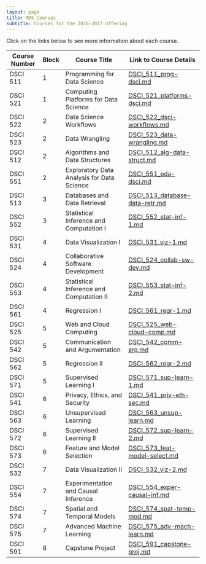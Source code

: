 ```yaml
---
layout: page
title: MDS Courses
subtitle: Courses for the 2016-2017 offering
---
```



Click on the links below to see more information about each course.

Course Number  |  Block  |  Course Title                                |  Link to Course Details                                          
---------------|---------|----------------------------------------------|------------------------------------------------------------------
DSCI 511       |  1      |  Programming for Data Science                |  [DSCI_511_prog-dsci.md](/course-descriptions/DSCI_511_prog-dsci)                  
DSCI 521       |  1      |  Computing Platforms for Data Science        |  [DSCI_521_platforms-dsci.md](/course-descriptions/DSCI_521_platforms-dsci/)        
DSCI 522       |  2      |  Data Science Workflows                      |  [DSCI_522_dsci-workflows.md](/course-descriptions/DSCI_522_dsci-workflows/)        
DSCI 523       |  2      |  Data Wrangling                              |  [DSCI_523_data-wrangling.md](/course-descriptions/DSCI_523_data-wrangling/)        
DSCI 512       |  2      |  Algorithms and Data Structures              |  [DSCI_512_alg-data-struct.md](/course-descriptions/DSCI_512_alg-data-struct/)      
DSCI 551       |  2      |  Exploratory Data Analysis for Data Science  |  [DSCI_551_eda-dsci.md](/course-descriptions/DSCI_551_eda-dsci/)                    
DSCI 513       |  3      |  Databases and Data Retrieval                |  [DSCI_513_database-data-retr.md](/course-descriptions/DSCI_513_database-data-retr/)
DSCI 552       |  3      |  Statistical Inference and Computation I     |  [DSCI_552_stat-inf-1.md](/course-descriptions/DSCI_552_stat-inf-1/)                
DSCI 531       |  4      |  Data Visualization I                        |  [DSCI_531_viz-1.md](/course-descriptions/DSCI_531_viz-1/)                          
DSCI 524       |  4      |  Collaborative Software Development          |  [DSCI_524_collab-sw-dev.md](/course-descriptions/DSCI_524_collab-sw-dev/)          
DSCI 553       |  4      |  Statistical Inference and Computation II    |  [DSCI_553_stat-inf-2.md](/course-descriptions/DSCI_553_stat-inf-2/)                
DSCI 561       |  4      |  Regression I                                |  [DSCI_561_regr-1.md](/course-descriptions/DSCI_561_regr-1/)                        
DSCI 525       |  5      |  Web and Cloud Computing                     |  [DSCI_525_web-cloud-comp.md](/course-descriptions/DSCI_525_web-cloud-comp/) 
DSCI 542       |  5      |  Communication and Argumentation             |  [DSCI_542_comm-arg.md](/course-descriptions/DSCI_542_comm-arg/)                    
DSCI 562       |  5      |  Regression II                               |  [DSCI_562_regr-2.md](/course-descriptions/DSCI_562_regr-2/)                        
DSCI 571       |  5      |  Supervised Learning I                       |  [DSCI_571_sup-learn-1.md](/course-descriptions/DSCI_571_sup-learn-1/)              
DSCI 541       |  6      |  Privacy, Ethics, and Security               |  [DSCI_541_priv-eth-sec.md](/course-descriptions/DSCI_541_priv-eth-sec/)            
DSCI 563       |  6      |  Unsupervised Learning                       |  [DSCI_563_unsup-learn.md](/course-descriptions/DSCI_563_unsup-learn/)              
DSCI 572       |  6      |  Supervised Learning II                      |  [DSCI_572_sup-learn-2.md](/course-descriptions/DSCI_572_sup-learn-2/)              
DSCI 573       |  6      |  Feature and Model Selection                 |  [DSCI_573_feat-model-select.md](/course-descriptions/DSCI_573_feat-model-select/)
DSCI 532       |  7      |  Data Visualization II                       |  [DSCI_532_viz-2.md](/course-descriptions/DSCI_532_viz-2/)                          
DSCI 554       |  7      |  Experimentation and Causal Inference        |  [DSCI_554_exper-causal-inf.md](/course-descriptions/DSCI_554_exper-causal-inf/)    
DSCI 574       |  7      |  Spatial and Temporal Models                 |  [DSCI_574_spat-temp-mod.md](/course-descriptions/DSCI_574_spat-temp-mod/)          
DSCI 575       |  7      |  Advanced Machine Learning                   |  [DSCI_575_adv-mach-learn.md](/course-descriptions/DSCI_575_adv-mach-learn/)        
DSCI 591       |  8      |  Capstone Project                            |  [DSCI_591_capstone-proj.md](/course-descriptions/DSCI_591_capstone-proj/)          
